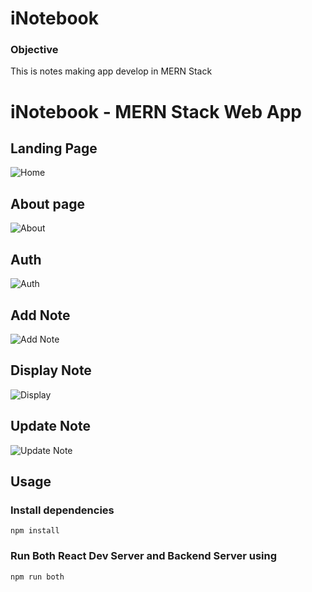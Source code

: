 # iNotebook

### Objective
This is notes making app develop in MERN Stack 

# iNotebook - MERN Stack Web App

## Landing Page
![Home](https://user-images.githubusercontent.com/110610536/211132896-7396a286-21e7-41bd-a9b6-9d1f4918a25f.png)

## About page
![About](https://user-images.githubusercontent.com/110610536/211132876-5b86eba2-f30a-4b47-8327-c4d9fe664be9.png)

## Auth
![Auth](https://user-images.githubusercontent.com/110610536/211132918-f7d1a9a6-1b42-433e-a1ea-3736e1277677.png)

## Add Note
![Add Note](https://user-images.githubusercontent.com/110610536/211132947-f7f7111f-6e61-4647-bf4d-f467483908a2.png)

## Display Note
![Display](https://user-images.githubusercontent.com/110610536/211132979-c858d51c-79f2-44ed-a974-b9946d622d6d.png)

## Update Note
![Update Note](https://user-images.githubusercontent.com/110610536/211132986-12453409-ffce-4404-8fc2-e423d52ab6bf.png)


## Usage

### Install dependencies

```
npm install
```

### Run Both React Dev Server and Backend Server using

```
npm run both
```
